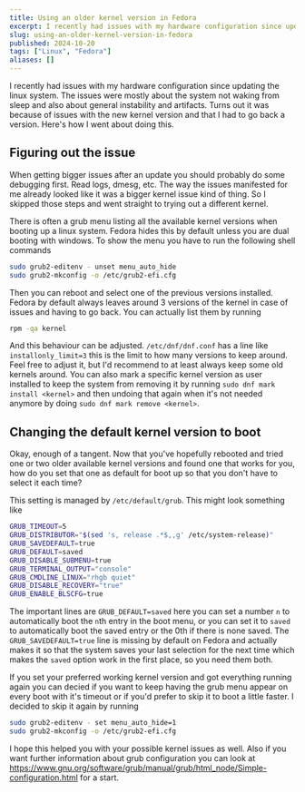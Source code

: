 ```yaml
---
title: Using an older kernel version in Fedora
excerpt: I recently had issues with my hardware configuration since updating the linux system. Turns out it was because of issues with the new kernel version and that I had to go back a version. Here's how to do this.
slug: using-an-older-kernel-version-in-fedora
published: 2024-10-20
tags: ["Linux", "Fedora"]
aliases: []
---
```


I recently had issues with my hardware configuration since updating the linux system. The issues were mostly about the system not waking from sleep and also about general instability and artifacts. Turns out it was because of issues with the new kernel version and that I had to go back a version. Here's how I went about doing this.

## Figuring out the issue

When getting bigger issues after an update you should probably do some debugging first. Read logs, dmesg, etc. The way the issues manifested for me already looked like it was a bigger kernel issue kind of thing. So I skipped those steps and went straight to trying out a different kernel.

There is often a grub menu listing all the available kernel versions when booting up a linux system. Fedora hides this by default unless you are dual booting with windows. To show the menu you have to run the following shell commands

```sh
sudo grub2-editenv - unset menu_auto_hide
sudo grub2-mkconfig -o /etc/grub2-efi.cfg
```

Then you can reboot and select one of the previous versions installed. Fedora by default always leaves around 3 versions of the kernel in case of issues and having to go back. You can actually list them by running

```sh
rpm -qa kernel
```

And this behaviour can be adjusted. `/etc/dnf/dnf.conf` has a line like `installonly_limit=3` this is the limit to how many versions to keep around. Feel free to adjust it, but I'd recommend to at least always keep some old kernels around. You can also mark a specific kernel version as user installed to keep the system from removing it by running `sudo dnf mark install <kernel>` and then undoing that again when it's not needed anymore by doing `sudo dnf mark remove <kernel>`.

## Changing the default kernel version to boot

Okay, enough of a tangent. Now that you've hopefully rebooted and tried one or two older available kernel versions and found one that works for you, how do you set that one as default for boot up so that you don't have to select it each time?

This setting is managed by `/etc/default/grub`. This might look something like

```sh
GRUB_TIMEOUT=5
GRUB_DISTRIBUTOR="$(sed 's, release .*$,,g' /etc/system-release)"
GRUB_SAVEDEFAULT=true
GRUB_DEFAULT=saved
GRUB_DISABLE_SUBMENU=true
GRUB_TERMINAL_OUTPUT="console"
GRUB_CMDLINE_LINUX="rhgb quiet"
GRUB_DISABLE_RECOVERY="true"
GRUB_ENABLE_BLSCFG=true
```

The important lines are `GRUB_DEFAULT=saved` here you can set a number `n` to automatically boot the `n`th entry in the boot menu, or you can set it to `saved` to automatically boot the saved entry or the 0th if there is none saved. The `GRUB_SAVEDEFAULT=true` line is missing by default on Fedora and actually makes it so that the system saves your last selection for the next time which makes the `saved` option work in the first place, so you need them both.

If you set your preferred working kernel version and got everything running again you can decied if you want to keep having the grub menu appear on every boot with it's timeout or if you'd prefer to skip it to boot a little faster. I decided to skip it again by running

```sh
sudo grub2-editenv - set menu_auto_hide=1
sudo grub2-mkconfig -o /etc/grub2-efi.cfg
```

I hope this helped you with your possible kernel issues as well. Also if you want further information about grub configuration you can look at https://www.gnu.org/software/grub/manual/grub/html_node/Simple-configuration.html for a start.
